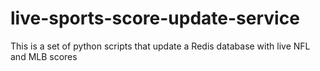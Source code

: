 # live-sports-score-update-service
This is a set of python scripts that update a Redis database with live NFL and MLB scores

